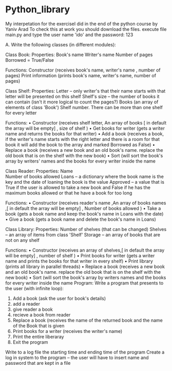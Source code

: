 # Python_library
My interpetation for the exerciseI did in the end of the python course by Yaniv Arad
To check this at work you should download the files. execute file main.py and type 
the user name 'ido' and the password: 123

 
A.
Write the following classes (in different modules):

Class Book:
Properties:
Book's name
Writer's name
Number of pages
Borrowed = True/False

Functions:
Constructor (receives book's name, writer's name , number of pages)
Print information (prints book's name, writer's name, number of pages) 



Class Shelf:
Properties:
Letter – only writer's that their name starts with that letter will be presented on this shelf
Shelf's size – the number of books it can contain (isn't it more logical to count the pages?)
Books (an array of elements of class 'Book')
Shelf number. There can be more than one shelf for every letter

Functions:
•	Constructor (receives shelf letter, An array of books [ in default the array will be empty] , size of shelf )
•	Get books for writer (gets a writer name and returns the books for that writer)
•	Add a book (receives a book, if the writer's name starts with the right letter and there is a room for that book  it will add the book to the array and marked Borrowed as False)
•	Replace a book (receives  a new book and an old book's name. replace the old book that is on the shelf with the new book)
•	Sort (will sort the book's array by writers' names and the books for every writer inside the name
 

Class Reader:
Properties:
Name   
Number of books allowed
Loans – a dictionary where the book name is the key and the date of loaning the book is the value
Approved – a value that is True if the user is allowed to take a new book and False if he has the maximum books allowed or that he have a book for too long

Functions:
•	Constructor (receives reader's name  ,An array of books names ,[ in default the array will be empty] , Number of books allowed )
•	Take a book  (gets a book name and keep the book's name in Loans with the date)
•	Give a book  (gets a book name and delete the book's name in Loans)


Class Library:
Properties:
Number of shelves (that can be changed)
Shelves – an array of items from class 'Shelf'
Storage – an array of books that are not on any shelf

Functions:
•	Constructor (receives  an array of shelves,[ in default the array will be empty] , number of shelf )
•	Print books for writer (gets a writer name and prints the books for that writer in every shelf)
•	Print library (prints all library in parallel threads)
•	Replace a book (receives  a new book and an old book's name. replace the old book that is on the shelf with the new book)
•	Sort (will sort the book's array by writers names and the books for every writer inside the name
Program:
Write a program that presents to the user (with infinite loop):
1.	 Add a book (ask the user for book's details)
2. add a reader
3. give reader a book
4. recieve a book from reader
5.	Replace a book (receives the name of the returned book and the name of the 
Book that is given
6.	Print books for a writer (receives the writer's name)
7.	Print the entire liberaray
8.	Exit the program

Write to a log file the starting time and ending time of the program
Create a log in system to the program – the user will have to insert name and password that are kept in a file

